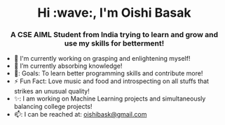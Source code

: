 <h1 align="center">Hi :wave:, I'm Oishi Basak</h1>
<h3 align="center">A CSE AIML Student from India trying to learn and grow and use my skills for betterment!</h3>


* :telescope: I'm currently working on grasping and enlightening myself!
* :seedling: I’m currently absorbing knowledge!
*  💞️: Goals: To learn better programming skills and contribute more!
* :zap: Fun Fact: Love music and food and introspecting on all stuffs that strikes an unusual quality!
* ✨: I am working on Machine Learning projects and simultaneously balancing college projects!
* 📫: I can be reached at: oishibask@gmail.com
